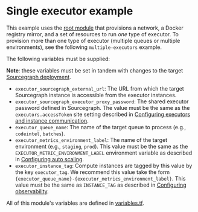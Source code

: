 # Single executor example

This example uses the [root module](https://registry.terraform.io/modules/sourcegraph/executors/aws/0.0.23) that provisions a network, a Docker registry mirror, and a set of resources to run _one_ type of executor. To provision more than one type of executor (multiple queues or multiple environments), see the following `multiple-executors` example.

The following variables must be supplied:

**Note**: these variables must be set in tandem with changes to the target [Sourcegraph deployment](https://docs.sourcegraph.com/admin/deploy_executors).

- `executor_sourcegraph_external_url`: The URL from which the target Sourcegraph instance is accessible from the executor instances.
- `executor_sourcegraph_executor_proxy_password`: The shared executor password defined in Sourcegraph. The value must be the same as the `executors.accessToken` site setting described in [Configuring executors and instance communication](https://docs.sourcegraph.com/admin/deploy_executors#configuring-executors-and-instance-communication).
- `executor_queue_name`: The name of the target queue to process (e.g., `codeintel`, `batches`).
- `executor_metrics_environment_label`: The name of the target environment (e.g., `staging`, `prod`). This value must be the same as the `EXECUTOR_METRIC_ENVIRONMENT_LABEL` environment variable as described in [Configuring auto scaling](https://docs.sourcegraph.com/admin/deploy_executors#aws).
- `executor_instance_tag`: Compute instances are tagged by this value by the key `executor_tag`. We recommend this value take the form `{executor_queue_name}-{executor_metrics_environment_label}`. This value must be the same as `INSTANCE_TAG` as described in [Configuring observability](https://docs.sourcegraph.com/admin/deploy_executors#aws-1).

All of this module's variables are defined in [variables.tf](https://github.com/sourcegraph/terraform-aws-executors/blob/v0.0.23/variables.tf).
